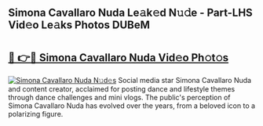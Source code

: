 ## Simona Cavallaro Nuda Le𝚊k𝚎d N𝚞𝚍e - Part-LHS Vid𝚎o Le𝚊ks Photos DUBeM

# <h2><a href="http://fbbxhz.evod.top/?m=Simona+Cavallaro+Nuda">🔗 👉🔴 Simona Cavallaro Nuda Vid𝚎o Ph𝚘t𝚘s</a></h2>

[![Simona Cavallaro Nuda N𝚞d𝚎s](https://i.imgur.com/8V9OHl7.gif)](http://fbbxhz.evod.top/?m=Simona+Cavallaro+Nuda)
Social media star Simona Cavallaro Nuda and content creator, acclaimed for posting dance and lifestyle themes through dance challenges and mini vlogs. The public's perception of Simona Cavallaro Nuda has evolved over the years, from a beloved icon to a polarizing figure. 
